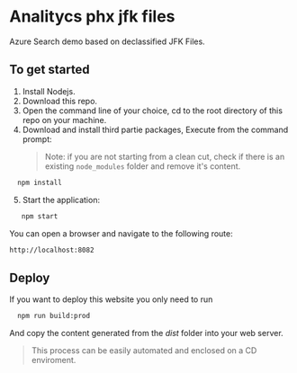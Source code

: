 # Analitycs phx jfk files

Azure Search demo based on declassified JFK Files.

## To get started

1. Install Nodejs.
2. Download this repo.
3. Open the command line of your choice, cd to the root directory of this repo on your machine.
4. Download and install third partie packages, Execute from the command prompt:
   > Note: if you are not starting from a clean cut, check if there is an existing `node_modules` folder and remove it's content.

```cmd
  npm install
```

5. Start the application:

```cmd
   npm start
```

You can open a browser and navigate to the following route:

```cmd
http://localhost:8082
```

## Deploy

If you want to deploy this website you only need to run

```cmd
  npm run build:prod
```

And copy the content generated from the _dist_ folder into your web server.

> This process can be easily automated and enclosed on a CD enviroment.
